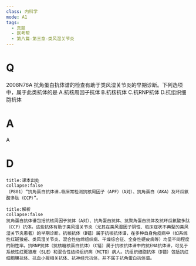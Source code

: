 ```yaml
---
class: 内科学
mode: A1
tags:
  - 真题
  - 医考帮
  - 第八篇-第三章-类风湿关节炎
---
```


# Q
2008N76A 抗角蛋白抗体谱的检查有助于类风湿关节炎的早期诊断。下列选项中，属于此类抗体的是
A.抗核周因子抗体
B.抗核抗体
C.抗RNP抗体
D.抗组织细胞抗体

# A
A
# D
```ad-note
title:课本出处
collapse:false
（P801）“抗角蛋白抗体谱…临床常检测抗核周因子（APF）（A对）、抗角蛋白（AKA）及环瓜氨酸多肽（CCP）”。
```

```ad-summary
title:解析
collapse:false
抗角蛋白抗体谱包括抗核周因子抗体（A对）、抗角蛋白抗体、抗聚角蛋白抗体及抗环瓜氨酸多肽（CCP）抗体。这些抗体有助于类风湿关节炎（尤其在类风湿因子阴性、临床症状不典型的类风湿关节炎患者）的早期诊断。抗核抗体（B错）属于抗核抗体谱，在多种自身免疫病中（如系统性红斑狼疮、类风湿关节炎、混合性结缔组织病、干燥综合征、全身性硬皮病等）均呈不同程度的阳性率。抗RNP抗体（抗核糖核蛋白抗体）（C错）属于抗核抗体谱中的抗ENA抗体谱，可见于系统性红斑狼疮（SLE）和混合性结缔组织病（MCTD）病人。抗组织细胞抗体（D错）包括抗红细胞膜抗体、抗血小板相关抗体、抗神经元抗体，并不属于抗角蛋白抗体谱。
```

